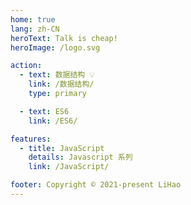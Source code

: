 ```yaml
---
home: true
lang: zh-CN
heroText: Talk is cheap!
heroImage: /logo.svg

action:
  - text: 数据结构 💡
    link: /数据结构/
    type: primary

  - text: ES6
    link: /ES6/

features:
  - title: JavaScript
    details: Javascript 系列 
    link: /JavaScript/

footer: Copyright © 2021-present LiHao
---
```

